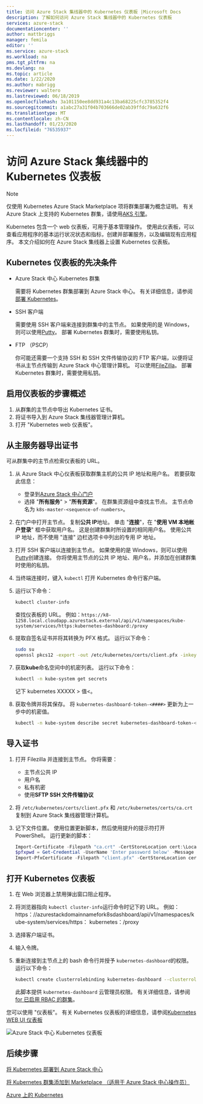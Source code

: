 ```yaml
---
title: 访问 Azure Stack 集线器中的 Kubernetes 仪表板 |Microsoft Docs
description: 了解如何访问 Azure Stack 集线器中的 Kubernetes 仪表板
services: azure-stack
documentationcenter: ''
author: mattbriggs
manager: femila
editor: ''
ms.service: azure-stack
ms.workload: na
pms.tgt_pltfrm: na
ms.devlang: na
ms.topic: article
ms.date: 1/22/2020
ms.author: mabrigg
ms.reviewer: waltero
ms.lastreviewed: 06/18/2019
ms.openlocfilehash: 3a101150ee8dd931a4c13ba68225cfc3785352f4
ms.sourcegitcommit: a1abc27a31f04b703666de02ab39ffdc79a632f6
ms.translationtype: MT
ms.contentlocale: zh-CN
ms.lasthandoff: 01/23/2020
ms.locfileid: "76535937"
---
```

# <a name="access-the-kubernetes-dashboard-in-azure-stack-hub"></a>访问 Azure Stack 集线器中的 Kubernetes 仪表板 

> [!Note]   
> 仅使用 Kubernetes Azure Stack Marketplace 项将群集部署为概念证明。 有关 Azure Stack 上支持的 Kubernetes 群集，请使用[AKS 引擎](azure-stack-kubernetes-aks-engine-overview.md)。

Kubernetes 包含一个 web 仪表板，可用于基本管理操作。 使用此仪表板，可以查看应用程序的基本运行状况状态和指标，创建并部署服务，以及编辑现有应用程序。 本文介绍如何在 Azure Stack 集线器上设置 Kubernetes 仪表板。

## <a name="prerequisites-for-kubernetes-dashboard"></a>Kubernetes 仪表板的先决条件

* Azure Stack 中心 Kubernetes 群集

    需要将 Kubernetes 群集部署到 Azure Stack 中心。 有关详细信息，请参阅[部署 Kubernetes](azure-stack-solution-template-kubernetes-deploy.md)。

* SSH 客户端

    需要使用 SSH 客户端来连接到群集中的主节点。 如果使用的是 Windows，则可以使用[Putty](https://docs.microsoft.com/azure/marketplace/cloud-partner-portal/virtual-machine/cpp-connect-vm)。 部署 Kubernetes 群集时，需要使用私钥。

* FTP （PSCP）

    你可能还需要一个支持 SSH 和 SSH 文件传输协议的 FTP 客户端，以便将证书从主节点传输到 Azure Stack 中心管理计算机。 可以使用[FileZilla](https://filezilla-project.org/download.php?type=client)。 部署 Kubernetes 群集时，需要使用私钥。

## <a name="overview-of-steps-to-enable-dashboard"></a>启用仪表板的步骤概述

1.  从群集的主节点中导出 Kubernetes 证书。 
2.  将证书导入到 Azure Stack 集线器管理计算机。
2.  打开 "Kubernetes web 仪表板"。 

## <a name="export-certificate-from-the-master"></a>从主服务器导出证书 

可从群集中的主节点检索仪表板的 URL。

1. 从 Azure Stack 中心仪表板获取群集主机的公共 IP 地址和用户名。 若要获取此信息：

    - 登录到[Azure Stack 中心门户](https://portal.local.azurestack.external/)
    - 选择 "**所有服务**" > "**所有资源**"。 在群集资源组中查找主节点。 主节点命名为 `k8s-master-<sequence-of-numbers>`。 

2. 在门户中打开主节点。 复制**公共 IP**地址。 单击 "**连接**"，在 "**使用 VM 本地帐户登录**" 框中获取用户名。 这是创建群集时所设置的相同用户名。 使用公共 IP 地址，而不使用 "连接" 边栏选项卡中列出的专用 IP 地址。

3.  打开 SSH 客户端以连接到主节点。 如果使用的是 Windows，则可以使用[Putty](https://docs.microsoft.com/azure/marketplace/cloud-partner-portal/virtual-machine/cpp-connect-vm)创建连接。 你将使用主节点的公共 IP 地址、用户名，并添加在创建群集时使用的私钥。

4.  当终端连接时，键入 `kubectl` 打开 Kubernetes 命令行客户端。

5. 运行以下命令：

    ```Bash   
    kubectl cluster-info 
    ``` 
    查找仪表板的 URL。 例如：`https://k8-1258.local.cloudapp.azurestack.external/api/v1/namespaces/kube-system/services/https:kubernetes-dashboard:/proxy`

6.  提取自签名证书并将其转换为 PFX 格式。 运行以下命令：

    ```Bash  
    sudo su 
    openssl pkcs12 -export -out /etc/kubernetes/certs/client.pfx -inkey /etc/kubernetes/certs/client.key  -in /etc/kubernetes/certs/client.crt -certfile /etc/kubernetes/certs/ca.crt 
    ```

7.  获取**kube**命名空间中的机密列表。 运行以下命令：

    ```Bash  
    kubectl -n kube-system get secrets
    ```

    记下 kubernetes XXXXX > 值\<。 

8.  获取令牌并将其保存。 将 `kubernetes-dashboard-token-<####>` 更新为上一步中的机密值。

    ```Bash  
    kubectl -n kube-system describe secret kubernetes-dashboard-token-<####>| awk '$1=="token:"{print $2}' 
    ```

## <a name="import-the-certificate"></a>导入证书

1. 打开 Filezilla 并连接到主节点。 你将需要：

    - 主节点公共 IP
    - 用户名
    - 私有机密
    - 使用**SFTP SSH 文件传输协议**

2. 将 `/etc/kubernetes/certs/client.pfx` 和 `/etc/kubernetes/certs/ca.crt` 复制到 Azure Stack 集线器管理计算机。

3. 记下文件位置。 使用位置更新脚本，然后使用提升的提示符打开 PowerShell。 运行更新的脚本：  

    ```powershell   
    Import-Certificate -Filepath "ca.crt" -CertStoreLocation cert:\LocalMachine\Root 
    $pfxpwd = Get-Credential -UserName 'Enter password below' -Message 'Enter password below' 
    Import-PfxCertificate -Filepath "client.pfx" -CertStoreLocation cert:\CurrentUser\My -Password $pfxpwd.Password 
    ``` 

## <a name="open-the-kubernetes-dashboard"></a>打开 Kubernetes 仪表板 

1. 在 Web 浏览器上禁用弹出窗口阻止程序。

2. 将浏览器指向 `kubectl cluster-info`运行命令时记下的 URL。 例如： https：\//azurestackdomainnamefork8sdashboard/api/v1/namespaces/kube-system/services/https： kubernetes：/proxy 
3. 选择客户端证书。
4. 输入令牌。 
5. 重新连接到主节点上的 bash 命令行并授予 `kubernetes-dashboard`的权限。 运行以下命令：

    ```Bash  
    kubectl create clusterrolebinding kubernetes-dashboard --clusterrole=cluster-admin --serviceaccount=kube-system:kubernetes-dashboard 
    ``` 

    此脚本提供 `kubernetes-dashboard` 云管理员权限。 有关详细信息，请参阅[for 已启用 RBAC 的群集](https://docs.microsoft.com/azure/aks/kubernetes-dashboard)。

您可以使用 "仪表板"。 有关 Kubernetes 仪表板的详细信息，请参阅[Kubernetes WEB UI 仪表板](https://kubernetes.io/docs/tasks/access-application-cluster/web-ui-dashboard/) 

![Azure Stack 中心 Kubernetes 仪表板](media/azure-stack-solution-template-kubernetes-dashboard/azure-stack-kub-dashboard.png)

## <a name="next-steps"></a>后续步骤 

[将 Kubernetes 部署到 Azure Stack 中心](azure-stack-solution-template-kubernetes-deploy.md)  

[将 Kubernetes 群集添加到 Marketplace （适用于 Azure Stack 中心操作员）](../operator/azure-stack-solution-template-kubernetes-cluster-add.md)  

[Azure 上的 Kubernetes](https://docs.microsoft.com/azure/container-service/kubernetes/container-service-kubernetes-walkthrough)  

